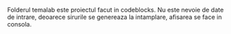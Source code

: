 Folderul temalab este proiectul facut in codeblocks.
Nu este nevoie de date de intrare, deoarece sirurile se genereaza la intamplare, afisarea se face in consola.
